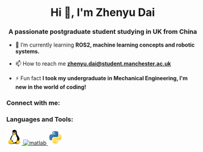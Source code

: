 <h1 align="center">Hi 👋, I'm Zhenyu Dai</h1>
<h3 align="center">A passionate postgraduate student studying in UK from China</h3>

- 🌱 I’m currently learning **ROS2, machine learning concepts and robotic systems.**

- 📫 How to reach me **zhenyu.dai@student.manchester.ac.uk**

- ⚡ Fun fact **I took my undergraduate in Mechanical Engineering, I'm new in the world of coding!**

<h3 align="left">Connect with me:</h3>
<p align="left">
</p>

<h3 align="left">Languages and Tools:</h3>
<p align="left"> <a href="https://www.linux.org/" target="_blank" rel="noreferrer"> <img src="https://raw.githubusercontent.com/devicons/devicon/master/icons/linux/linux-original.svg" alt="linux" width="40" height="40"/> </a> <a href="https://www.mathworks.com/" target="_blank" rel="noreferrer"> <img src="https://upload.wikimedia.org/wikipedia/commons/2/21/Matlab_Logo.png" alt="matlab" width="40" height="40"/> </a> <a href="https://www.python.org" target="_blank" rel="noreferrer"> <img src="https://raw.githubusercontent.com/devicons/devicon/master/icons/python/python-original.svg" alt="python" width="40" height="40"/> </a> </p>

